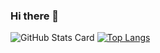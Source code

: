 ### Hi there 👋
![GitHub Stats Card](https://git-hub-readme-stats-clone-2zwk.vercel.app/api?username=Rinichiro-Nagatomo&theme=radical&show_icons=true&count_private=true)
[![Top Langs](https://github-readme-stats.vercel.app/api/top-langs/?username=Rinichiro-Nagatomo)](https://github.com/anuraghazra/github-readme-stats)
<!--
**Rinichiro-Nagatomo/Rinichiro-Nagatomo** is a ✨ _special_ ✨ repository because its `README.md` (this file) appears on your GitHub profile.

Here are some ideas to get you started:

- 🔭 I’m currently working on ...
- 🌱 I’m currently learning ...
- 👯 I’m looking to collaborate on ...
- 🤔 I’m looking for help with ...
- 💬 Ask me about ...
- 📫 How to reach me: ...
- 😄 Pronouns: ...
- ⚡ Fun fact: ...
-->
